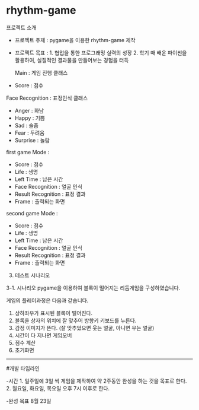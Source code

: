 # rhythm-game

프로젝트 소개
- 프로젝트 주제 : 
	pygame을 이용한 rhythm-game 제작
- 프로젝트 목표 : 
      1. 협업을 통한 프로그래밍 실력의 성장
      2. 학기 때 배운 파이썬을 활용하여, 실질적인 결과물을 만들어보는 경험을 터득
  
  Main : 게임 진행 클래스
 - Score : 점수

 
Face Recognition : 표정인식 클래스
 - Anger : 화남 
 - Happy : 기쁨
 - Sad : 슬픔
 - Fear : 두려움
 - Surprise : 놀람

first game Mode : 
 - Score : 점수
 - Life : 생명
 - Left Time : 남은 시간
 - Face Recognition : 얼굴 인식
 - Result Recognition : 표정 결과
 - Frame : 출력되는 화면

second game Mode : 
 - Score : 점수
 - Life : 생명
 - Left Time : 남은 시간
 - Face Recognition : 얼굴 인식
 - Result Recognition : 표정 결과
 - Frame : 출력되는 화면


3. 테스트 시나리오

3-1. 시나리오
pygame을 이용하여 블록이 떨어지는 리듬게임을 구성하였습니다.

게임의 플레이과정은 다음과 같습니다.
1. 상하좌우가 표시된 블록이 떨어진다.
2. 블록을 상자의 위치에 잘 맞추어 방향키 키보드를 누른다.
3. 감정 이미지가 뜬다. (잘 맞추었으면 웃는 얼굴, 아니면 우는 얼굴)
4. 시간이 다 지나면 게임오버
5. 점수 계산
6. 초기화면


_______________________________________________________________________________________________________________________________________________________________________

#개발 타임라인

-시간
	1. 일주일에 3일 씩 게임을 제작하여 약 2주동안 완성을 하는 것을 목표로 한다.
	2. 월요일, 화요일, 목요일 오후 7시 이후로 한다.
	
-완성 목표
	8월 23일 
